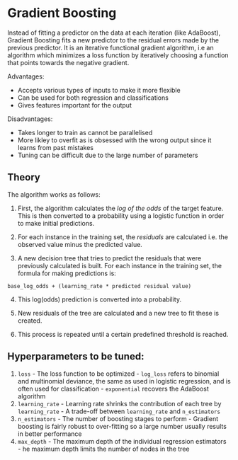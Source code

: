 # Gradient Boosting

Instead of fitting a predictor on the data at each iteration (like AdaBoost), Gradient Boosting fits a new predictor to the residual errors made by the previous predictor. It is an iterative functional gradient algorithm, i.e an algorithm which minimizes a loss function by iteratively choosing a function that points towards the negative gradient.

Advantages:
- Accepts various types of inputs to make it more flexible
- Can be used for both regression and classifications
- Gives features important for the output

Disadvantages:
- Takes longer to train as cannot be parallelised
- More likley to overfit as is obsessed with the wrong output since it learns from past mistakes
- Tuning can be difficult due to the large number of parameters

## Theory

The algorithm works as follows:

1. First, the algorithm calculates the _log of the odds_ of the target feature. This is then converted to a probability using a logistic function in order to make initial predictions.

2. For each instance in the training set, the _residuals_ are calculated i.e. the observed value minus the predicted value.

3. A new decision tree that tries to predict the residuals that were previously calculated is built. For each instance in the training set, the formula for making predictions is:
```
base_log_odds + (learning_rate * predicted residual value)
```

4. This log(odds) prediction is converted into a probability.

5. New residuals of the tree are calculated and a new tree to fit these is created.

6. This process is repeated until a certain predefined threshold is reached.

## Hyperparameters to be tuned:

1. `loss`
        - The loss function to be optimized
        - `log_loss` refers to binomial and multinomial deviance, the same as used in logistic regression, and is often used for classification
        - `exponential` recovers the AdaBoost algorithm
2. `learning_rate`
        - Learning rate shrinks the contribution of each tree by `learning_rate`
        - A trade-off between `learning_rate` and `n_estimators`
3. `n_estimators`
        - The number of boosting stages to perform
        - Gradient boosting is fairly robust to over-fitting so a large number usually results in better performance
4. `max_depth`
        - The maximum depth of the individual regression estimators
        - he maximum depth limits the number of nodes in the tree